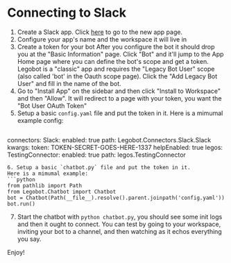 # Connecting to Slack
1. Create a Slack app. Click [here](https://api.slack.com/apps?new_classic_app=1)
to go to the new app page.
2. Configure your app's name and the workspace it will live in
3. Create a token for your bot
   After you configure the bot it should drop you at the "Basic Information"
   page. Click "Bot" and it'll jump to the App Home page where you can define
   the bot's scope and get a token. Legobot is a "classic" app and requires
   the "Legacy Bot User" scope (also called 'bot' in the Oauth scope page).
   Click the "Add Legacy Bot User" and fill in the name of the bot.
4. Go to "Install App" on the sidebar and then click "Install to Workspace"
   and then "Allow". It will redirect to a page with your token, you want
   the "Bot User OAuth Token"
5. Setup a basic `config.yaml` file and put the token in it.
   Here is a mimumal example config:
   ```yaml
connectors:
  Slack:
    enabled: true
    path: Legobot.Connectors.Slack.Slack
    kwargs:
      token: TOKEN-SECRET-GOES-HERE-1337
helpEnabled: true
legos:
  TestingConnector:
    enabled: true
    path: legos.TestingConnector
   ```
6. Setup a basic `chatbot.py` file and put the token in it.
   Here is a mimumal example:
   ```python
   from pathlib import Path
   from Legobot.Chatbot import Chatbot
   bot = Chatbot(Path(__file__).resolve().parent.joinpath('config.yaml'))
   bot.run()
   ```
7. Start the chatbot with `python chatbot.py`, you should see some init logs and then it ought to connect. You can test by going to your workspace, inviting your bot to a channel, and then watching as it echos everything you say.

Enjoy!
